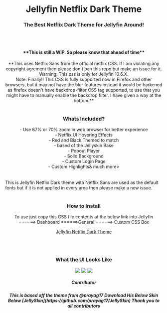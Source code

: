 <div align="center">
<h1>Jellyfin Netflix Dark Theme</h1>
<h3>The Best Netflix Dark Theme for Jellyfin Around!</h3>
  </div>
<br>
<br>
<div align="center">
<h4>**This is still a WIP. So please know that ahead of time**</h4>
**This uses Netflix Sans from the official netflix CSS. If I am violating any copyright agrement then please don't ban this repo but make an issue for it.
Warning: This css is only for Jellyfin 10.6.X.<br>
Note: Finally!! This CSS is fully supported now in Firefox and other browsers, but it may not have the blur features instead it would be barkened as firefox doesn't have backdrop-filter CSS tag supported, to use that you might have to manually enable the backdrop filter. I have given a way at the bottom.**
</div>
<br>
<div align="center">
<h3>Whats Included?</h3>
  - Use 67% or 70% zoom in web browser for better experience <br>
  - Netflix UI Hovering Effects<br>
  - Red and Black Themed to match<br>
  - based of the Jellyskin Base<br>
  - Popout Player<br>
  - Solid Background<br>
  - Custom Login Page <br>
  - Custom Highlights& much more></div>
<br>
<br>
This is Jellyfin Netflix Dark theme with Netflix Sans are used as the default fonts but if it is not applied in every area then please make a new issue.
<br>
<br>
<div align="center">
<h3>How to Install</h4><div align="center">
  To use just copy this CSS file contents at the below link into Jellyfin ======> Dashboard ======>General ======> Custom CSS Box 

[Jellyfin Netflix Dark Theme](https://github.com/DevilsDesigns/Jellyfin-Netflix-Dark/blob/main/default.css "Custom CSS")
</div>
<br>
<br>
<div align="center">
<h3 align="ceter" class="animations">What the UI Looks Like</h3>
<img src="https://github.com/DevilsDesigns/Jellyfin-Netflix-Dark/blob/main/UI-Proof/Netflix%20Dark%20Mode%20Theme.gif?raw=true">
<img src="https://github.com/DevilsDesigns/Jellyfin-Netflix-Dark/blob/main/UI-Proof/Netflix%20Dark%20mode%20Theme%202.gif?raw=true">
<img src="https://github.com/DevilsDesigns/Jellyfin-Netflix-Dark/blob/main/UI-Proof/Netflix%20Dark%20Mode%20Theme%203.gif?raw=true">
</div>
<div align="center">
<h5>Contributor <h5>
  This is based off the theme from @prayag17 
  Download His Below Skin Below
  [JellySkin](https://github.com/prayag17/JellySkin)
  Thank you to all contributors
</div>
